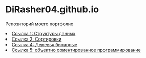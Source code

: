 # DiRasher04.github.io
Репозиторий моего портфолио
<li><a href="https://github.com/DiRasher04/DiRasher04.github.io/blob/main/lab_4_DM.sln" target="_blank">Ссылка 1: Структуры данных</a></li>
        <li><a href="https://github.com/DiRasher04/DiRasher04.github.io/blob/main/lab_4_saod.sln" target="_blank">Ссылка 2: Сортировки</a></li>
        <li><a href="https://github.com/DiRasher04/DiRasher04.github.io/blob/main/lab_6_saod.sln" target="_blank">Ссылка 4: Деревья бинарные</a></li>
        <li><a href="https://github.com/DiRasher04/DiRasher04.github.io/blob/main/lab_8_oop.sln" target="_blank">Ссылка 5: объектно ориентированное программирование</a></li>
